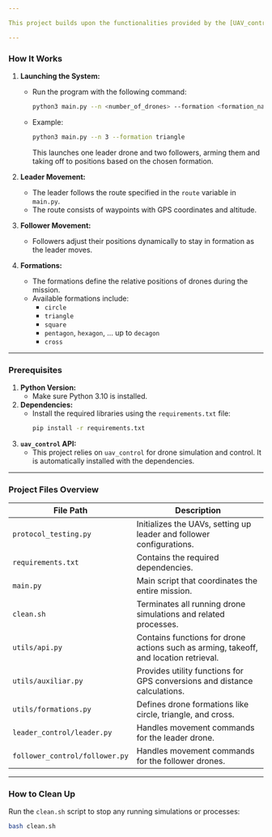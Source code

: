 ```yaml
---

This project builds upon the functionalities provided by the [UAV_control API](https://github.com/Project-GrADyS/uav_control/tree/main) by implementing a practical example that uses its endpoints to control a fleet of drones. The leader drone follows a predefined route, and the followers maintain specific formations relative to the leader throughout the mission.

---
```


### How It Works

1. **Launching the System:**
   - Run the program with the following command:
     ```bash
     python3 main.py --n <number_of_drones> --formation <formation_name>
     ```
   - Example:
     ```bash
     python3 main.py --n 3 --formation triangle
     ```
     This launches one leader drone and two followers, arming them and taking off to positions based on the chosen formation.

2. **Leader Movement:**
   - The leader follows the route specified in the `route` variable in `main.py`.
   - The route consists of waypoints with GPS coordinates and altitude.

3. **Follower Movement:**
   - Followers adjust their positions dynamically to stay in formation as the leader moves.

4. **Formations:**
   - The formations define the relative positions of drones during the mission.
   - Available formations include:
     - `circle`
     - `triangle`
     - `square`
     - `pentagon`, `hexagon`, ... up to `decagon`
     - `cross`

---

### Prerequisites

1. **Python Version:**
   - Make sure Python 3.10 is installed.
2. **Dependencies:**
   - Install the required libraries using the `requirements.txt` file:
     ```bash
     pip install -r requirements.txt
     ```
3. **`uav_control` API:**
   - This project relies on `uav_control` for drone simulation and control. It is automatically installed with the dependencies.

---

### Project Files Overview

| File Path                               | Description                                                                 |
|-----------------------------------------|-----------------------------------------------------------------------------|
| `protocol_testing.py`                   | Initializes the UAVs, setting up leader and follower configurations.       |
| `requirements.txt`                      | Contains the required dependencies.                                        |
| `main.py`                               | Main script that coordinates the entire mission.                           |
| `clean.sh`                              | Terminates all running drone simulations and related processes.            |
| `utils/api.py`                          | Contains functions for drone actions such as arming, takeoff, and location retrieval. |
| `utils/auxiliar.py`                     | Provides utility functions for GPS conversions and distance calculations.  |
| `utils/formations.py`                   | Defines drone formations like circle, triangle, and cross.                 |
| `leader_control/leader.py`              | Handles movement commands for the leader drone.                            |
| `follower_control/follower.py`          | Handles movement commands for the follower drones.                         |

---

### How to Clean Up

Run the `clean.sh` script to stop any running simulations or processes:

```bash
bash clean.sh
